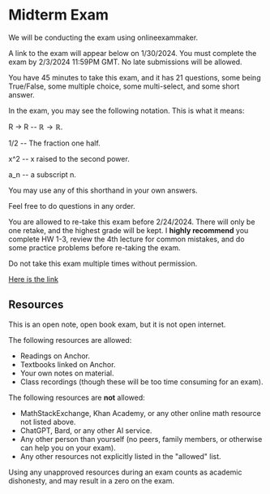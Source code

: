 <!--meta exposure: repeat -->
<!--meta assessmentFormat: MultipleChoice,ShortAnswer -->
<!--meta submissionVia: OnlineExamMaker -->
<!--meta instructionType: specific -->
<!--meta submissionFormatFlexibility: no -->
<!--meta submissionTopicFlexibility: no -->
<!--meta rubricAvailable: no -->
<!--meta rubricShared: no -->
<!--meta groupWork: no -->
<!--meta automatedGrading: 75 -->
<!--meta studentInstructionsLink: course-discrete-mathematics/src/lessons/module-04/module4exam.md -->
<!--meta topics:  -->

# Midterm Exam

We will be conducting the exam using onlineexammaker.

A link to the exam will appear below on 1/30/2024. You must complete the exam by 2/3/2024 11:59PM GMT. No late submissions will be allowed.

You have 45 minutes to take this exam, and it has 21 questions, some being True/False, some multiple choice, some multi-select, and some short answer.

In the exam, you may see the following notation. This is what it means:

R -> R -- $\mathbb{R} \rightarrow \mathbb{R}$.

1/2 -- The fraction one half.

x^2 -- x raised to the second power.

a_n -- a subscript n.

You may use any of this shorthand in your own answers.

Feel free to do questions in any order.

<!-- [Here is a link to the exam.](https://t.onlineexammaker.com/doexam/QDEepb6bOnq.html) -->

You are allowed to re-take this exam before 2/24/2024. There will only be one retake, and the highest grade will be kept. I **highly recommend** you complete HW 1-3, review the 4th lecture for common mistakes, and do some practice problems before re-taking the exam.

Do not take this exam multiple times without permission.

[Here is the link](https://t.onlineexammaker.com/doexam/b6Ye1JZ3y0d.html)

## Resources ##

This is an open note, open book exam, but it is not open internet.

The following resources are allowed:
- Readings on Anchor.
- Textbooks linked on Anchor.
- Your own notes on material.
- Class recordings (though these will be too time consuming for an exam).

The following resources are **not** allowed:
- MathStackExchange, Khan Academy, or any other online math resource not listed above.
- ChatGPT, Bard, or any other AI service.
- Any other person than yourself (no peers, family members, or otherwise can help you on your exam).
- Any other resources not explicitly listed in the "allowed" list.

Using any unapproved resources during an exam counts as academic dishonesty, and may result in a zero on the exam.
